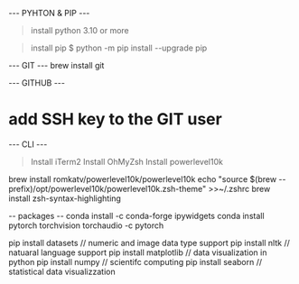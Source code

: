 --- PYHTON & PIP ---
> install python 3.10 or more

> install pip
$ python -m pip install --upgrade pip

--- GIT ---
brew install git

--- GITHUB ---
# add SSH key to the GIT user

--- CLI ---
> Install iTerm2
> Install OhMyZsh
> Install powerlevel10k

brew install romkatv/powerlevel10k/powerlevel10k
echo "source $(brew --prefix)/opt/powerlevel10k/powerlevel10k.zsh-theme" >>~/.zshrc
brew install zsh-syntax-highlighting

-- packages --
conda install -c conda-forge ipywidgets
conda install pytorch torchvision torchaudio -c pytorch

pip install datasets 		// numeric and image data type support
pip install nltk		// natuaral language support
pip install matplotlib		// data visualization in python 
pip install numpy		// scientifc computing
pip install seaborn		// statistical data visualizzation


